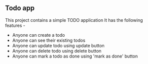 ## Todo app
This project contains a simple TODO application
It has the following features -
- Anyone can create a todo
- Anyone can see their existing todos
- Anyone can update todo using update button
- Anyone can delete todo using delete button
- Anyone can mark a todo as done using 'mark as done' button  